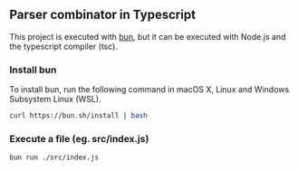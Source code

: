 ## Parser combinator in Typescript

This project is executed with [bun](https://bun.sh/), but it can be executed
with Node.js and the typescript compiler (tsc).

### Install bun

To install bun, run the following command in macOS X, Linux and Windows Subsystem Linux (WSL).

```sh
curl https://bun.sh/install | bash
```

### Execute a file (eg. src/index.js)

```sh
bun run ./src/index.js
```
